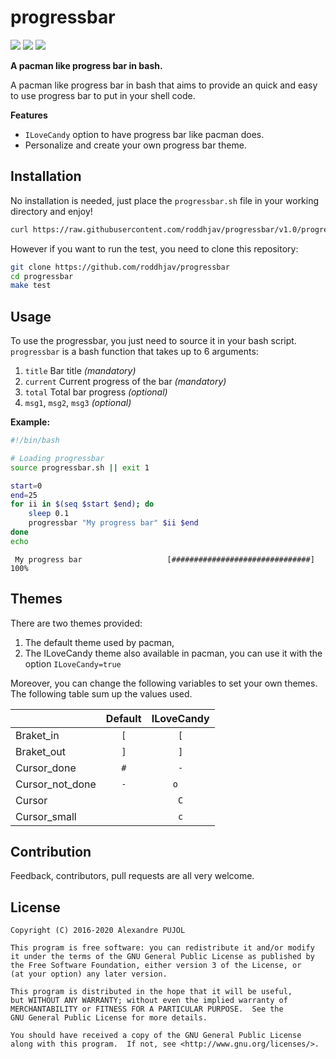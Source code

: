 # progressbar

[![][travis]][travis-link] [![][quality]][quality-link] [![][release]][release-link]

**A pacman like progress bar in bash.**

A pacman like progress bar in bash that aims to provide an quick and easy to use
progress bar to put in your shell code.

**Features**
* `ILoveCandy` option to have progress bar like pacman does.
* Personalize and create your own progress bar theme.


## Installation

No installation is needed, just place the `progressbar.sh` file in your working
directory and enjoy!
```sh
curl https://raw.githubusercontent.com/roddhjav/progressbar/v1.0/progressbar.sh > progressbar.sh
```

However if you want to run the test, you need to clone this repository:
```sh
git clone https://github.com/roddhjav/progressbar
cd progressbar
make test
```

## Usage
To use the progressbar, you just need to source it in your bash script. `progressbar` is a bash function that takes up to 6 arguments:

1. `title` Bar title *(mandatory)*
2. `current` Current progress of the bar *(mandatory)*
3. `total` Total bar progress *(optional)*
4. `msg1`, `msg2`, `msg3` *(optional)*

**Example:**
```sh
#!/bin/bash

# Loading progressbar
source progressbar.sh || exit 1

start=0
end=25
for ii in $(seq $start $end); do
    sleep 0.1
    progressbar "My progress bar" $ii $end
done
echo
```
```
 My progress bar                   [###############################] 100%
```


## Themes

There are two themes provided:
1. The default theme used by pacman,
2. The ILoveCandy theme also available in pacman, you can use it with the option `ILoveCandy=true`

Moreover, you can change the following variables to set your own themes. The following table sum up the values used.

|                 | Default | ILoveCandy |
|-----------------|:-------:|:----------:|
| Braket_in       |   `[`   |     `[`    |
| Braket_out      |   `]`   |     `]`    |
| Cursor_done     |   `#`   |     `-`    |
| Cursor_not_done |   `-`   |    `o  `   |
| Cursor          |         |     `C`    |
| Cursor_small    |         |     `c`    |


## Contribution
Feedback, contributors, pull requests are all very welcome.


## License

    Copyright (C) 2016-2020 Alexandre PUJOL

    This program is free software: you can redistribute it and/or modify
    it under the terms of the GNU General Public License as published by
    the Free Software Foundation, either version 3 of the License, or
    (at your option) any later version.

    This program is distributed in the hope that it will be useful,
    but WITHOUT ANY WARRANTY; without even the implied warranty of
    MERCHANTABILITY or FITNESS FOR A PARTICULAR PURPOSE.  See the
    GNU General Public License for more details.

    You should have received a copy of the GNU General Public License
    along with this program.  If not, see <http://www.gnu.org/licenses/>.


[travis]: https://img.shields.io/travis/roddhjav/progressbar/master.svg?style=flat-square
[travis-link]: https://travis-ci.org/roddhjav/progressbar
[quality]: https://img.shields.io/codacy/grade/180ac4623768488d9763211c2bc6128f/master.svg?style=flat-square
[quality-link]: https://www.codacy.com/app/roddhjav/progressbar
[release]: https://img.shields.io/github/release/roddhjav/progressbar.svg?maxAge=600&style=flat-square
[release-link]: https://github.com/roddhjav/progressbar/releases/latest
